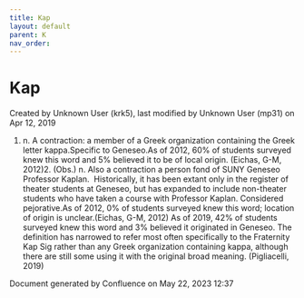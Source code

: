 ```yaml
---
title: Kap
layout: default
parent: K
nav_order:
---
```


# Kap

Created by  Unknown User (krk5), last modified by  Unknown User (mp31) on Apr 12, 2019

1. n. A contraction: a member of a Greek organization containing the Greek letter kappa.Specific to Geneseo.As of 2012, 60% of students surveyed knew this word and 5% believed it to be of local origin. (Eichas, G-M, 2012)2. (Obs.) n. Also a contraction a person fond of SUNY Geneseo Professor Kaplan.  Historically, it has been extant only in the register of theater students at Geneseo, but has expanded to include non-theater students who have taken a course with Professor Kaplan. Considered pejorative.As of 2012, 0% of students surveyed knew this word; location of origin is unclear.(Eichas, G-M, 2012) As of 2019, 42% of students surveyed knew this word and 3% believed it originated in Geneseo. The definition has narrowed to refer most often specifically to the Fraternity Kap Sig rather than any Greek organization containing kappa, although there are still some using it with the original broad meaning. (Pigliacelli, 2019) 

Document generated by Confluence on May 22, 2023 12:37


